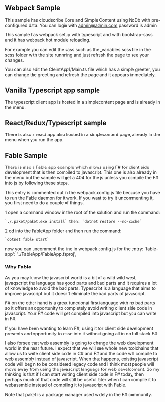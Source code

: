 ## Webpack Sample

This sample has cloudscribe Core and Simple Content using NoDb with pre-configured data.
You can login with admin@admin.com password is admin

This sample has webpack setup with typescript and with bootstrap-sass and it has webpack hot module reloading.

For example you can edit the sass such as the _variables.scss file in the scss folder with the site runnning and just refresh the page to see your changes.

You can also edit the CleintApp1/Main.ts file which has a simple greeter, you can change the greeting and refresh the page and it appears immediately.

## Vanilla Typescript app sample

The typescript client app is hosted in a simplecontent page and is already in the menu.


## React/Redux/Typescript sample

There is also a react app also hosted in a simplecontent page, already in the menu when you run the app.

## Fable Sample

There is also a Fable app example which allows using F# for client side development that is then compiled to javascript.
This one is also already in the menu but the sample will get a 404 for the js unless you compile the F# into js by following these steps.

This entry is commented out in the webpack.config.js file because you have to run the Fable daemon for it work.
If you want to try it uncommenting it, you first need to do a couple of things.

1 open a command window in the root of the solution and run the command:

    `./.paket/paket.exe install` then: `dotnet restore --no-cache`
	
2 cd into the FableApp folder and then run the command:

    `dotnet fable start`
	
now you can uncomment the line in webpack.config.js for the entry: 'fable-app': '../FableApp/FableApp.fsproj',

### Why Fable 

As you may know the javascript world is a bit of a wild wild west, javaqscript the language has good parts and bad parts and it requires a lot of knowledge to avoid the bad parts. Typescript is a language that aims to improve javascript but it doesn't eliminate the bad parts of javascript.

F# on the other hand is a great functional first language with no bad parts so it offers an opportunity to completely avoid writing client side code in javascript. 
Your F# code will get compiled into javascript but you can write in F#.

If you have been wanting to learn F#, using it for client side development presents and opportunity to ease into it without going all in on full stack F#.

I also forsee that web assembly is going to change the web development world in the near future. I expect that we will see whole new toolchains that allow us to write client side code in C# and F# and the code will compile to web assembly instead of javascript.
When that happens, existing javascript code will begin to be considered legacy code and I think most people will move away from using the javascript language for web development. So my thinking is that if I can start writing client side code in F# today, then perhaps much of that code will still be useful later when I can compile it to webassmble instead of compiling it to javascript with Fable.

Note that paket is a package manager used widely in the F# community.
